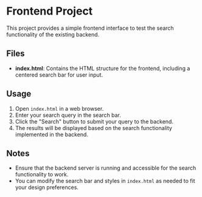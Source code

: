 # Frontend Project

This project provides a simple frontend interface to test the search functionality of the existing backend.

## Files

- **index.html**: Contains the HTML structure for the frontend, including a centered search bar for user input.

## Usage

1. Open `index.html` in a web browser.
2. Enter your search query in the search bar.
3. Click the "Search" button to submit your query to the backend.
4. The results will be displayed based on the search functionality implemented in the backend.

## Notes

- Ensure that the backend server is running and accessible for the search functionality to work.
- You can modify the search bar and styles in `index.html` as needed to fit your design preferences.